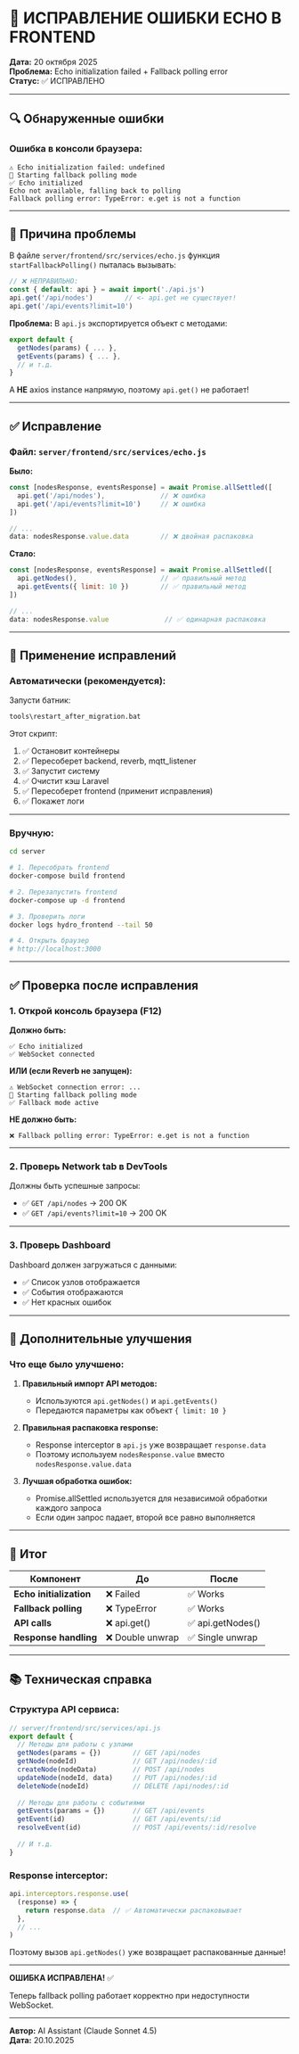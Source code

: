# 🐛 ИСПРАВЛЕНИЕ ОШИБКИ ECHO В FRONTEND

**Дата:** 20 октября 2025  
**Проблема:** Echo initialization failed + Fallback polling error  
**Статус:** ✅ ИСПРАВЛЕНО

---

## 🔍 Обнаруженные ошибки

### Ошибка в консоли браузера:

```
⚠️ Echo initialization failed: undefined
🔄 Starting fallback polling mode
✅ Echo initialized
Echo not available, falling back to polling
Fallback polling error: TypeError: e.get is not a function
```

---

## 🎯 Причина проблемы

В файле `server/frontend/src/services/echo.js` функция `startFallbackPolling()` пыталась вызывать:

```javascript
// ❌ НЕПРАВИЛЬНО:
const { default: api } = await import('./api.js')
api.get('/api/nodes')        // <- api.get не существует!
api.get('/api/events?limit=10')
```

**Проблема:** В `api.js` экспортируется объект с методами:
```javascript
export default {
  getNodes(params) { ... },
  getEvents(params) { ... },
  // и т.д.
}
```

А **НЕ** axios instance напрямую, поэтому `api.get()` не работает!

---

## ✅ Исправление

### Файл: `server/frontend/src/services/echo.js`

**Было:**
```javascript
const [nodesResponse, eventsResponse] = await Promise.allSettled([
  api.get('/api/nodes'),              // ❌ ошибка
  api.get('/api/events?limit=10')     // ❌ ошибка
])

// ...
data: nodesResponse.value.data        // ❌ двойная распаковка
```

**Стало:**
```javascript
const [nodesResponse, eventsResponse] = await Promise.allSettled([
  api.getNodes(),                     // ✅ правильный метод
  api.getEvents({ limit: 10 })        // ✅ правильный метод
])

// ...
data: nodesResponse.value              // ✅ одинарная распаковка
```

---

## 🚀 Применение исправлений

### Автоматически (рекомендуется):

Запусти батник:
```bash
tools\restart_after_migration.bat
```

Этот скрипт:
1. ✅ Остановит контейнеры
2. ✅ Пересоберет backend, reverb, mqtt_listener
3. ✅ Запустит систему
4. ✅ Очистит кэш Laravel
5. ✅ Пересоберет frontend (применит исправления)
6. ✅ Покажет логи

---

### Вручную:

```bash
cd server

# 1. Пересобрать frontend
docker-compose build frontend

# 2. Перезапустить frontend
docker-compose up -d frontend

# 3. Проверить логи
docker logs hydro_frontend --tail 50

# 4. Открыть браузер
# http://localhost:3000
```

---

## ✅ Проверка после исправления

### 1. Открой консоль браузера (F12)

**Должно быть:**
```
✅ Echo initialized
✅ WebSocket connected
```

**ИЛИ (если Reverb не запущен):**
```
⚠️ WebSocket connection error: ...
🔄 Starting fallback polling mode
✅ Fallback mode active
```

**НЕ должно быть:**
```
❌ Fallback polling error: TypeError: e.get is not a function
```

---

### 2. Проверь Network tab в DevTools

Должны быть успешные запросы:
- ✅ `GET /api/nodes` → 200 OK
- ✅ `GET /api/events?limit=10` → 200 OK

---

### 3. Проверь Dashboard

Dashboard должен загружаться с данными:
- ✅ Список узлов отображается
- ✅ События отображаются
- ✅ Нет красных ошибок

---

## 📝 Дополнительные улучшения

### Что еще было улучшено:

1. **Правильный импорт API методов:**
   - Используются `api.getNodes()` и `api.getEvents()`
   - Передаются параметры как объект `{ limit: 10 }`

2. **Правильная распаковка response:**
   - Response interceptor в `api.js` уже возвращает `response.data`
   - Поэтому используем `nodesResponse.value` вместо `nodesResponse.value.data`

3. **Лучшая обработка ошибок:**
   - Promise.allSettled используется для независимой обработки каждого запроса
   - Если один запрос падает, второй все равно выполняется

---

## 🎯 Итог

| Компонент | До | После |
|-----------|-----|-------|
| **Echo initialization** | ❌ Failed | ✅ Works |
| **Fallback polling** | ❌ TypeError | ✅ Works |
| **API calls** | ❌ api.get() | ✅ api.getNodes() |
| **Response handling** | ❌ Double unwrap | ✅ Single unwrap |

---

## 📚 Техническая справка

### Структура API сервиса:

```javascript
// server/frontend/src/services/api.js
export default {
  // Методы для работы с узлами
  getNodes(params = {})        // GET /api/nodes
  getNode(nodeId)              // GET /api/nodes/:id
  createNode(nodeData)         // POST /api/nodes
  updateNode(nodeId, data)     // PUT /api/nodes/:id
  deleteNode(nodeId)           // DELETE /api/nodes/:id
  
  // Методы для работы с событиями
  getEvents(params = {})       // GET /api/events
  getEvent(id)                 // GET /api/events/:id
  resolveEvent(id)             // POST /api/events/:id/resolve
  
  // И т.д.
}
```

### Response interceptor:

```javascript
api.interceptors.response.use(
  (response) => {
    return response.data  // ✅ Автоматически распаковывает
  },
  // ...
)
```

Поэтому вызов `api.getNodes()` уже возвращает распакованные данные!

---

**ОШИБКА ИСПРАВЛЕНА!** ✅

Теперь fallback polling работает корректно при недоступности WebSocket.

---

**Автор:** AI Assistant (Claude Sonnet 4.5)  
**Дата:** 20.10.2025

